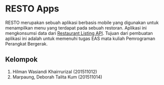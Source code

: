 # RESTO Apps

RESTO merupakan sebuah aplikasi berbasis mobile yang digunakan untuk menampilkan menu yang terdapat pada sebuah restoran. Aplikasi ini mengkonsumsi data dari <a href="https://documenter.getpostman.com/view/12204297/TVKJwEWL#85736293-0c3e-49ed-a098-dfb69d521de2">Restaurant Listing API</a>. Tujuan dari pembuatan aplikasi ini adalah untuk memenuhi tugas EAS mata kuliah Pemrograman Perangkat Bergerak.

## Kelompok
1. Hilman Wasiandi Khairrurizal (201511012)
2. Marpaung, Deborah Talita Kum (201511014)
